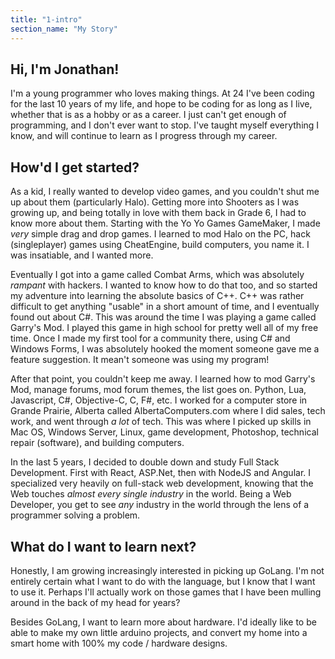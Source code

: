 ```yaml
---
title: "1-intro"
section_name: "My Story"
---
```


## Hi, I'm Jonathan!

I'm a young programmer who loves making things. At 24 I've been coding for the last 10 years of my life, and hope to be coding for as long as I live, whether that is as a hobby or as a career. I just can't get enough of programming, and I don't ever want to stop. I've taught myself everything I know, and will continue to learn as I progress through my career.

## How'd I get started?

As a kid, I really wanted to develop video games, and you couldn't shut me up about them (particularly Halo). Getting more into Shooters as I was growing up, and being totally in love with them back in Grade 6, I had to know more about them. Starting with the Yo Yo Games GameMaker, I made _very_ simple drag and drop games. I learned to mod Halo on the PC, hack (singleplayer) games using CheatEngine, build computers, you name it. I was insatiable, and I wanted more.

Eventually I got into a game called Combat Arms, which was absolutely _rampant_ with hackers. I wanted to know how to do that too, and so started my adventure into learning the absolute basics of C++. C++ was rather difficult to get anything "usable" in a short amount of time, and I eventually found out about C#. This was around the time I was playing a game called Garry's Mod. I played this game in high school for pretty well all of my free time. Once I made my first tool for a community there, using C# and Windows Forms, I was absolutely hooked the moment someone gave me a feature suggestion. It mean't someone was using my program!

After that point, you couldn't keep me away. I learned how to mod Garry's Mod, manage forums, mod forum themes, the list goes on. Python, Lua, Javascript, C#, Objective-C, C, F#, etc. I worked for a computer store in Grande Prairie, Alberta called AlbertaComputers.com where I did sales, tech work, and went through _a lot_ of tech. This was where I picked up skills in Mac OS, Windows Server, Linux, game development, Photoshop, technical repair (software), and building computers.

In the last 5 years, I decided to double down and study Full Stack Development. First with React, ASP.Net, then with NodeJS and Angular. I specialized very heavily on full-stack web development, knowing that the Web touches _almost every single industry_ in the world. Being a Web Developer, you get to see _any_ industry in the world through the lens of a programmer solving a problem.

## What do I want to learn next?

Honestly, I am growing increasingly interested in picking up GoLang. I'm not entirely certain what I want to do with the language, but I know that I want to use it. Perhaps I'll actually work on those games that I have been mulling around in the back of my head for years?

Besides GoLang, I want to learn more about hardware. I'd ideally like to be able to make my own little arduino projects, and convert my home into a smart home with 100% my code / hardware designs.
